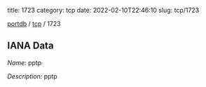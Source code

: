 title: 1723
category: tcp
date: 2022-02-10T22:46:10
slug: tcp/1723

[portdb](/) / [tcp](/category/tcp.html) / 1723


## IANA Data

_Name:_ pptp

_Description:_ pptp


